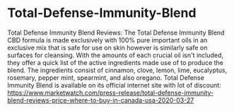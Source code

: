 # Total-Defense-Immunity-Blend
Total Defense Immunity Blend Reviews: The Total Defense Immunity Blend CBD formula is made exclusively with 100% pure important oils in an exclusive mix that is safe for use on skin however is similarly safe on surfaces for cleansing. With the amounts of each crucial oil isn't included, they offer a quick list of the active ingredients made use of to produce the blend. The ingredients consist of cinnamon, clove, lemon, lime, eucalyptus, rosemary, pepper mint, spearmint, and also oregano. Total Defense Immunity Blend is available on its official internet site with lot of discount: https://www.marketwatch.com/press-release/total-defense-immunity-blend-reviews-price-where-to-buy-in-canada-usa-2020-03-27
